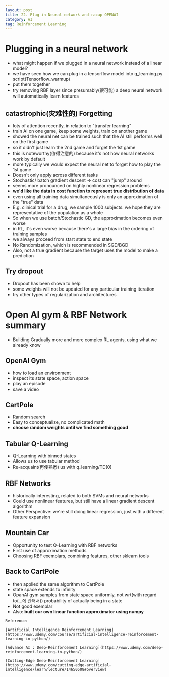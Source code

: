 ```yaml
---
layout: post
title: 22. Plug in Neural network and racap OPENAI
category: AI
tag: Reinforcement Learning
---
```


# Plugging in a neural network
- what might happen if we plugged in a neural network instead of a linear model?
- we have seen how we can plug in a tensorflow model into q_learning.py script(Tensorflow_warmup)
- put them together
- try removing RBF layer since presumably(很可能) a deep neural network will automatically learn features

## catastrophic(灾难性的) Forgetting
- lots of attention recently, in relation to "transfer learning"
- train AI on one game, keep some weights, train on another game
- showed the neural net can be trained such that the AI still performs well on the first game
- so it didn't just learn the 2nd game and forget the 1st game
- this is noteworthy(值得注意的) because it's not how neural networks work by default
- more typically we would expect the neural net to forget how to play the 1st game
- Doesn't only apply across different tasks
- Stochastic/ batch gradient descent -> cost can "jump" around
- seems more pronounced on highly nonlinear regression problems
- **we'd like the data in cost function to represent true distribution of data**
- even using all training data simultaneously is only an approximation of the "true" data
- E.g. clinical trial for a drug, we sample 1000 subjects. we hope they are representative of the population as a whole
- So when we use batch/Stochastic GD, the approximation becomes even worse
- in RL, it's even worse because there's a large bias in the ordering of training samples
- we always proceed from start state to end state
- No Randomization, which is recommended in SGD/BGD
- Also, not a true gradient because the target uses the model to make a prediction

## Try dropout
- Dropout has been shown to help
- some weights will not be updated for any particular training iteration
- try other types of regularization and architectures

# Open AI gym & RBF Network summary
- Building Gradually more and more complex RL agents, using what we already know

## OpenAI Gym
- how to load an environment
- inspect its state space, action space
- play an episode
- save a video

## CartPole
- Random search
- Easy to conceptualize, no complicated math
- **choose random weights until we find something good**

## Tabular Q-Learning
- Q-Learning with binned states
- Allows us to use tabular method
- Re-acquaint(再使熟悉) us with q_learning/TD(0)

## RBF Networks
- historically interesting, related to both SVMs and neural networks
- Could use nonlinear features, but still have a linear gradient descent algorithm
- Other Perspective: we're still doing linear regression, just with a different feature expansion

## Mountain Car
- Opportunity to test Q-Learning with RBF networks
- First use of approximation methods
- Choosing RBF exemplars, combining features, other sklearn tools

## Back to CartPole
- then applied the same algorithm to CartPole
- state space extends to infinity
- OpanAI gym samples from state space uniformly, not wrt(with regard to(…에 관해서)) probability of actually being in a state
- Not good exemplar
- Also: **built our own linear function approximator using numpy**

```
Reference:

[Artificial Intelligence Reinforcement Learning](https://www.udemy.com/course/artificial-intelligence-reinforcement-learning-in-python/)

[Advance AI : Deep-Reinforcement Learning](https://www.udemy.com/deep-reinforcement-learning-in-python/)

[Cutting-Edge Deep-Reinforcement Learning](https://www.udemy.com/cutting-edge-artificial-intelligence/learn/lecture/14650508#overview)
